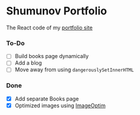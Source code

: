# Shumunov Portfolio

The React code of my [portfolio site](ShugKnight24.github.io)

### To-Do
- [ ] Build books page dynamically
- [ ] Add a blog
- [ ] Move away from using `dangerouslySetInnerHTML`

### Done
- [X] Add separate Books page
- [X] Optimized images using [ImageOptim](https://imageoptim.com/)
